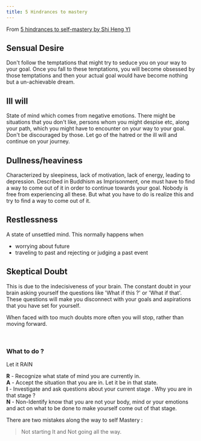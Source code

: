 ```yaml
---
title: 5 Hindrances to mastery
---
```


From [5 hindrances to self-mastery by Shi Heng YI](https://www.youtube.com/watch?v=4-079YIasck)

## Sensual Desire
Don't follow the temptations that might try to seduce you on your way to your goal. Once you fall to these temptations, you will become obsessed by those temptations and then your actual goal would have become nothing but a un-achievable dream.

## Ill will
State of mind which comes from negative emotions.
There might be situations that you don't like, persons whom you might despise etc, along your path, which you might have to encounter on your way to your goal. 
Don't be discouraged by those. Let go of the hatred or the ill will and continue on your journey.

## Dullness/heaviness
Characterized by sleepiness, lack of motivation, lack of energy, leading to depression.
Described in Buddhism as Imprisonment, one must have to find a way to come out of it in order to continue towards your goal. Nobody is free from experiencing all these. But what you have to do is realize this and try to find a way to come out of it.

## Restlessness
A state of unsettled mind. This normally happens when
* worrying about future
* traveling to past and rejecting or judging a past event


## Skeptical Doubt
This is due to the indecisiveness of your brain. The constant doubt in your brain asking yourself the questions like	'What if this ?' or 'What if that'. These questions will make you disconnect with your goals and aspirations that you have set for yourself.

When faced with too much doubts more often you will stop, rather than moving forward.

<br />

###  What to do ?
Let it RAIN 

**R** - Recognize what state of mind you are currently in. <br />
**A** - Accept the situation that you are in. Let it be in that state. <br />
**I** - Investigate and ask questions about your current stage . Why you are in that stage ? <br />
**N** - Non-Identify know that you are not your body, mind or your emotions and act on what to be done to make yourself come out of that stage. <br />



There are two mistakes along the way to self Mastery :
> Not starting It and Not going all the way.